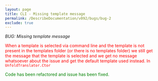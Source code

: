 ```yaml
---
layout: page
title: CLI - Missing template message
permalink: /DescribeDocumentation/v092/bugs/bug-2
exclude: true
---
```

_BUG: Missing template message_

<span style="color:red">When a template is selected via command line and the template is not present in the templates folder (or there is no templates folder) we still get the message that the template is selected and we get no message whatsoever about the issue and get the default template used instead. In ```UnfoldTranslator.Ctor```</span>

<span style="color:green">Code has been refactored and issue has been fixed.</span>

